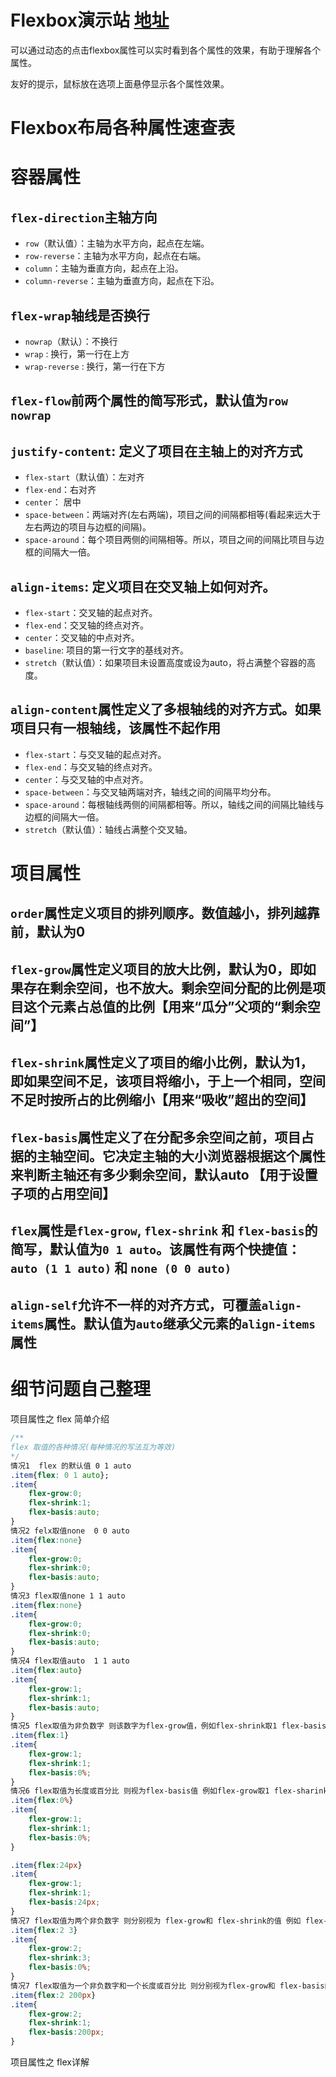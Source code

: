 # Flexbox演示站 [地址](https://xluos.github.io/demo/flexbox/)

可以通过动态的点击flexbox属性可以实时看到各个属性的效果，有助于理解各个属性。

友好的提示，鼠标放在选项上面悬停显示各个属性效果。


# Flexbox布局各种属性速查表

# 容器属性

## `flex-direction`主轴方向
+ `row`（默认值）：主轴为水平方向，起点在左端。
+ `row-reverse`：主轴为水平方向，起点在右端。
+ `column`：主轴为垂直方向，起点在上沿。
+ `column-reverse`：主轴为垂直方向，起点在下沿。
## `flex-wrap`轴线是否换行
+ `nowrap`（默认）：不换行
+ `wrap` : 换行，第一行在上方
+ `wrap-reverse` : 换行，第一行在下方
## `flex-flow`前两个属性的简写形式，默认值为`row` `nowrap`
## `justify-content`: 定义了项目在主轴上的对齐方式
+ `flex-start`（默认值）：左对齐
+ `flex-end`：右对齐
+ `center`： 居中
+ `space-between`：两端对齐(左右两端)，项目之间的间隔都相等(看起来远大于左右两边的项目与边框的间隔)。
+ `space-around`：每个项目两侧的间隔相等。所以，项目之间的间隔比项目与边框的间隔大一倍。
## `align-items`: 定义项目在交叉轴上如何对齐。
+ `flex-start`：交叉轴的起点对齐。
+ `flex-end`：交叉轴的终点对齐。
+ `center`：交叉轴的中点对齐。
+ `baseline`: 项目的第一行文字的基线对齐。
+ `stretch`（默认值）：如果项目未设置高度或设为auto，将占满整个容器的高度。
## `align-content`属性定义了多根轴线的对齐方式。如果项目只有一根轴线，该属性不起作用
+ `flex-start`：与交叉轴的起点对齐。
+ `flex-end`：与交叉轴的终点对齐。
+ `center`：与交叉轴的中点对齐。
+ `space-between`：与交叉轴两端对齐，轴线之间的间隔平均分布。
+ `space-around`：每根轴线两侧的间隔都相等。所以，轴线之间的间隔比轴线与边框的间隔大一倍。
+ `stretch`（默认值）：轴线占满整个交叉轴。
# 项目属性

## `order`属性定义项目的排列顺序。数值越小，排列越靠前，默认为0
## `flex-grow`属性定义项目的放大比例，默认为0，即如果存在剩余空间，也不放大。剩余空间分配的比例是项目这个元素占总值的比例【用来“瓜分”父项的“剩余空间”】
## `flex-shrink`属性定义了项目的缩小比例，默认为1，即如果空间不足，该项目将缩小，于上一个相同，空间不足时按所占的比例缩小【用来“吸收”超出的空间】
## `flex-basis`属性定义了在分配多余空间之前，项目占据的主轴空间。它决定主轴的大小浏览器根据这个属性来判断主轴还有多少剩余空间，默认auto 【用于设置子项的占用空间】
## `flex`属性是`flex-grow`, `flex-shrink` 和 `flex-basis`的简写，默认值为`0 1 auto`。该属性有两个快捷值：`auto (1 1 auto)` 和 `none (0 0 auto)`
## `align-self`允许不一样的对齐方式，可覆盖`align-items`属性。默认值为`auto`继承父元素的`align-items`属性

# 细节问题自己整理

项目属性之 flex 简单介绍

```css
/**
flex 取值的各种情况(每种情况的写法互为等效)
*/
情况1  flex 的默认值 0 1 auto
.item{flex: 0 1 auto};
.item{
    flex-grow:0;
    flex-shrink:1;
    flex-basis:auto;
}
情况2 felx取值none  0 0 auto
.item{flex:none}
.item{
    flex-grow:0;
    flex-shrink:0;
    flex-basis:auto;
}
情况3 flex取值none 1 1 auto
.item{flex:none}
.item{
    flex-grow:0;
    flex-shrink:0;
    flex-basis:auto;
}
情况4 flex取值auto  1 1 auto
.item{flex:auto}
.item{
    flex-grow:1;
    flex-shrink:1;
    flex-basis:auto;
}
情况5 flex取值为非负数字 则该数字为flex-grow值，例如flex-shrink取1 flex-basis取0%;[0%是百分比 不是非负数字]
.item{flex:1}
.item{
    flex-grow:1;
    flex-shrink:1;
    flex-basis:0%;
}
情况6 flex取值为长度或百分比 则视为flex-basis值 例如flex-grow取1 flex-sharink取1
.item{flex:0%}
.item{
    flex-grow:1;
    flex-shrink:1;
    flex-basis:0%;
}

.item{flex:24px}
.item{
    flex-grow:1;
    flex-shrink:1;
    flex-basis:24px;
}
情况7 flex取值为两个非负数字 则分别视为 flex-grow和 flex-shrink的值 例如 flex-basis取0%;
.item{flex:2 3}
.item{
    flex-grow:2;
    flex-shrink:3;
    flex-basis:0%;
}
情况7 flex取值为一个非负数字和一个长度或百分比 则分别视为flex-grow和 flex-basis的值 例如flex-shrink取1
.item{flex:2 200px}
.item{
    flex-grow:2;
    flex-shrink:1;
    flex-basis:200px;
}

```

项目属性之 flex详解

```html

```

